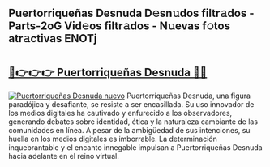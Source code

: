## Puertorriqueñas Desnuda D𝚎sn𝚞dos filtr𝚊dos - Parts-2oG Vid𝚎os filtr𝚊dos - N𝚞evas f𝚘tos atr𝚊ctivas ENOTj

# <h2><a href="http://mbdwlgj.tromn.icu/?c=Puertorrique%c3%b1as+Desnuda">🔗👉👉👉 Puertorriqueñas Desnuda 🔗🔗</a></h2>

[![Puertorriqueñas Desnuda nuevo](https://i.imgur.com/pEAQMta.gif)](http://mbdwlgj.tromn.icu/?c=Puertorrique%c3%b1as+Desnuda)
Puertorriqueñas Desnuda, una figura paradójica y desafiante, se resiste a ser encasillada. Su uso innovador de los medios digitales ha cautivado y enfurecido a los observadores, generando debates sobre identidad, ética y la naturaleza cambiante de las comunidades en línea. A pesar de la ambigüedad de sus intenciones, su huella en los medios digitales es imborrable. La determinación inquebrantable y el encanto innegable impulsan a Puertorriqueñas Desnuda hacia adelante en el reino virtual.
